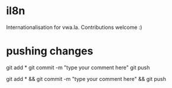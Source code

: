 # il8n
Internationalisation for vwa.la. Contributions welcome :)


# pushing changes
git add *
git commit -m "type your comment here"
git push

git add * && git commit -m "type your comment here" && git push